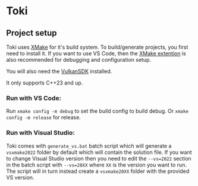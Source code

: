 # Toki

## Project setup

Toki uses [XMake](https://xmake.io/#/) for it's build system. To build/generate projects, you first need to install it. If you want to use VS Code, then the [XMake extention](https://marketplace.visualstudio.com/items?itemName=tboox.xmake-vscode) is also recommended for debugging and configuration setup.

You will also need the [VulkanSDK](https://vulkan.lunarg.com/sdk/home) installed.

It only supports C++23 and up.

### Run with VS Code: 

Run `xmake config -m debug` to set the build config to build debug. Or `xmake config -m release` for release.

### Run with Visual Studio:

Toki comes with `generate_vs.bat` batch script which will generate a `vsxmake2022` folder by default which will contain the solution file. If you want to change Visual Studio version then you need to edit the `--vs=2022` section in the batch script with `--vs=20XX` where `XX` is the version you want to run. The script will in turn instead create a `vsxmake20XX` folder with the provided VS version.